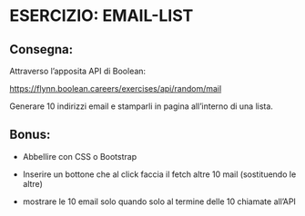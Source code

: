 ESERCIZIO: EMAIL-LIST
===

## Consegna:
Attraverso l’apposita API di Boolean:

https://flynn.boolean.careers/exercises/api/random/mail

Generare 10 indirizzi email e stamparli in pagina all’interno di una lista.

## Bonus:

- Abbellire con CSS o Bootstrap

- Inserire un bottone che al click faccia il fetch altre 10 mail 
  (sostituendo le altre)

- mostrare le 10 email solo quando solo al termine delle 10 chiamate    all’API